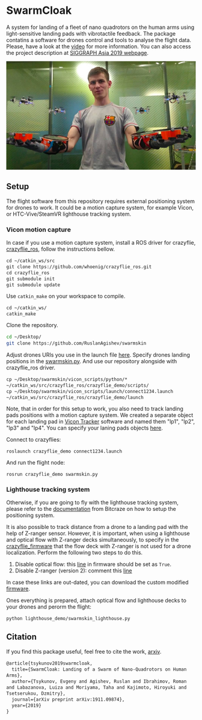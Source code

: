 # SwarmCloak

A system for landing of a fleet of nano quadrotors on the human arms using light-sensitive landing pads
with vibrotactile feedback. The package contatins a software for drones control and tools to analyse the flight data.
Please, have a look at the [video](https://www.youtube.com/watch?v=2a4XrG_u3RE) for more information.
You can also access the project description at [SIGGRAPH Asia 2019 webpage](https://sa2019.siggraph.org/attend/emerging-technologies/session_slot/231).

<img src="https://github.com/RuslanAgishev/swarmskin/blob/master/figures/swarmcloak.jpg" width=600 />

## Setup
The flight software from this repository requires external positioning system for drones to work.
It could be a motion capture system, for example Vicon, or HTC-Vive/SteamVR lighthouse tracking system.

### Vicon motion capture
In case if you use a motion capture system, install a ROS driver for crazyflie,
[crazyflie_ros](https://github.com/whoenig/crazyflie_ros), follow the instructions bellow.

```
cd ~/catkin_ws/src
git clone https://github.com/whoenig/crazyflie_ros.git
cd crazyflie_ros
git submodule init
git submodule update
```
Use ```catkin_make``` on your workspace to compile.
```
cd ~/catkin_ws/
catkin_make
```

Clone the repository.
```bash
cd ~/Desktop/
git clone https://github.com/RuslanAgishev/swarmskin
```

Adjust drones URIs you use in the launch file [here](https://github.com/RuslanAgishev/swarmskin/blob/master/vicon_scripts/launch/connect1234.launch#L3).
Specify drones landing positions in the [swarmskin.py](https://github.com/RuslanAgishev/swarmskin/blob/master/vicon_scripts/python/swarmskin.py#L106).
And use our repository alongside with crazyflie_ros driver.
```
cp ~/Desktop/swarmskin/vicon_scripts/python/* ~/catkin_ws/src/crazyflie_ros/crazyflie_demo/scripts/
cp ~/Desktop/swarmskin/vicon_scripts/launch/connect1234.launch ~/catkin_ws/src/crazyflie_ros/crazyflie_demo/launch
```
Note, that in order for this setup to work, you also need to track landing pads positions with a motion capture system.
We created a separate object for each landing pad in [Vicon Tracker](https://www.vicon.com/software/tracker/) software and named them "lp1", "lp2", "lp3" and "lp4". You can specify your laning pads objects [here](https://github.com/RuslanAgishev/swarmskin/blob/master/vicon_scripts/python/swarmskin.py#L69).

Connect to crazyflies:
```
roslaunch crazyflie_demo connect1234.launch
```
And run the flight node:
```
rosrun crazyflie_demo swarmskin.py
```

### Lighthouse tracking system
Otherwise, if you are going to fly with the lighthouse tracking system, please refer to the
[documentation](https://wiki.bitcraze.io/doc:lighthouse:setup)
from Bitcraze on how to setup the positioning system.

It is also possible to track distance from a drone to a landing pad with the help of Z-ranger sensor.
However, it is important, when using a lighthouse and optical flow with Z-ranger decks simultaneously,
to specify in the [crazyflie_firmware](https://github.com/bitcraze/crazyflie-firmware) that the flow deck with Z-ranger is not used for a drone localization.
Perform the following two steps to do this.
1.  Disable optical flow:
    this [line](https://github.com/bitcraze/crazyflie-firmware/blob/master/src/deck/drivers/src/flowdeck_v1v2.c#L70)
    in firmware should be set as ```True```.
2.  Disable Z-ranger (version 2):
    comment this [line](https://github.com/bitcraze/crazyflie-firmware/blob/05315e2ba4b77098b9e05e5f9ad5b48566d658ad/src/deck/drivers/src/zranger2.c#L142)

In case these links are out-dated, you can download the custom modified [firmware](https://drive.google.com/file/d/1nC26jyhbdd_0MYyDwPrm6ZsK9FyMb7pb/view?usp=sharing).

Ones everything is prepared, attach optical flow and lighthouse decks to your drones and perorm the flight:
```
python lighthouse_demo/swarmskin_lighthouse.py
```

## Citation
If you find this package useful, feel free to cite the work, [arxiv](https://arxiv.org/pdf/1911.09874.pdf).
```
@article{tsykunov2019swarmcloak,
  title={SwarmCloak: Landing of a Swarm of Nano-Quadrotors on Human Arms},
  author={Tsykunov, Evgeny and Agishev, Ruslan and Ibrahimov, Roman and Labazanova, Luiza and Moriyama, Taha and Kajimoto, Hiroyuki and Tsetserukou, Dzmitry},
  journal={arXiv preprint arXiv:1911.09874},
  year={2019}
}
```
